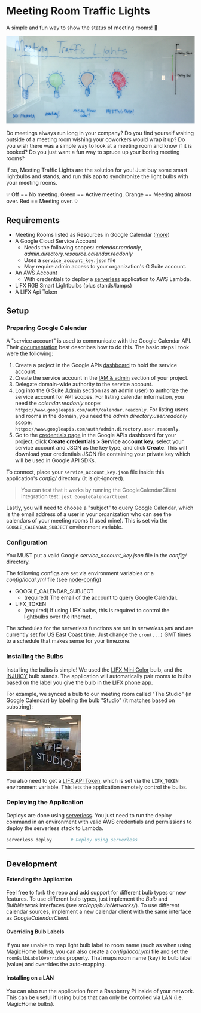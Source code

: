 # Meeting Room Traffic Lights

A simple and fun way to show the status of meeting rooms! :traffic_light:

![Whiteboard Illustration](docs/images/meeting_lights_whiteboard.jpg)

Do meetings always run long in your company? Do you find yourself waiting outside of a meeting room wishing your coworkers would wrap it up? Do you wish there was a simple way to look at a meeting room and know if it is booked? Do you just want a fun way to spruce up your boring meeting rooms?

If so, Meeting Traffic Lights are the solution for you! Just buy some smart lightbulbs and stands, and run this app to synchronize the light bulbs with your meeting rooms.

:bulb: Off == No meeting. Green == Active meeting. Orange == Meeting almost over. Red == Meeting over. :bulb:

## Requirements

- Meeting Rooms listed as Resources in Google Calendar ([more](https://support.google.com/a/answer/1686462))
- A Google Cloud Service Account 
    - Needs the following scopes: _calendar.readonly_, _admin.directory.resource.calendar.readonly_
    - Uses a `service_account_key.json` file
    - May require admin access to your organization's G Suite account.
- An AWS Account
    - With credentials to deploy a [serverless](https://serverless.com/) application to AWS Lambda.
- LIFX RGB Smart Lightbulbs (plus stands/lamps)
- A LIFX Api Token

## Setup

### Preparing Google Calendar

A "service account" is used to communicate with the Google Calendar API. Their [documentation](https://developers.google.com/identity/protocols/OAuth2ServiceAccount) best describes how to do this. The basic steps I took were the following:

1. Create a project in the Google APIs [dashboard](https://console.developers.google.com/apis/dashboard) to hold the service account.
1. Create the service account in the [IAM & admin](https://console.developers.google.com/iam-admin/serviceaccounts) section of your project.
1. Delegate domain-wide authority to the service account.
1. Log into the G Suite [Admin](http://admin.google.com/) section (as an admin user) to authorize the service account for API scopes. For listing calendar information, you need the _calendar.readonly_ scope: `https://www.googleapis.com/auth/calendar.readonly`. For listing users and rooms in the domain, you need the _admin.directory.user.readonly_ scope: `https://www.googleapis.com/auth/admin.directory.user.readonly`.
1. Go to the [credentials page](https://console.developers.google.com/apis/credentials) in the Google APIs dashboard for your project, click **Create credentials > Service account key**, select your service account and JSON as the key type, and click **Create**. This will download your credentials JSON file containing your private key which will be used in Google API SDKs.                                                                                                                                                                                                                                                                                                                                                                         

To connect, place your `service_account_key.json` file inside this application's _config/_ directory (it is git-ignored).

> You can test that it works by running the GoogleCalendarClient integration test: `jest GoogleCalendarClient`.

Lastly, you will need to choose a "subject" to query Google Calendar, which is the email address of a user in your organization who can see the calendars of your meeting rooms (I used mine). This is set via the `GOOGLE_CALENDAR_SUBJECT` environment variable.

### Configuration
You MUST put a valid Google _service_account_key.json_ file in the _config/_ directory.

The following configs are set via environment variables or a _config/local.yml_ file (see [node-config](https://github.com/lorenwest/node-config))

- GOOGLE_CALENDAR_SUBJECT 
    - (required) The email of the account to query Google Calendar.
- LIFX_TOKEN
    - (required) If using LIFX bulbs, this is required to control the lightbulbs over the itnernet. 

The schedules for the serverless functions are set in _serverless.yml_ and are currently set for US East Coast time. Just change the `cron(...)` GMT times to a schedule that makes sense for your timezone.

### Installing the Bulbs

Installing the bulbs is simple! We used the [LIFX Mini Color](https://www.lifx.com/collections/featured-products/products/lifx-mini-color-e26) bulb, and the [INJUICY](https://www.amazon.com/gp/product/B01FZKKTU0) bulb stands. The application will automatically pair rooms to bulbs based on the label you give the bulb in the [LIFX phone app](https://www.lifx.com/pages/go).

For example, we synced a bulb to our meeting room called "The Studio" (in Google Calendar) by labeling the bulb "Studio" (it matches based on substring):

![The Studio](./docs/images/studio_pic.jpg)

You also need to get a [LIFX API Token](https://api.developer.lifx.com/), which is set via the `LIFX_TOKEN` environment variable. This lets the application remotely control the bulbs.

### Deploying the Application

Deploys are done using [serverless](https://github.com/serverless/serverless). You just need to run the deploy command in an environment with valid AWS credentials and permissions to deploy the serverless stack to Lambda.

```bash
serverless deploy       # Deploy using serverless
```

---

## Development

#### Extending the Application

Feel free to fork the repo and add support for different bulb types or new features. 
To use different bulb types, just implement the _Bulb_ and _BulbNetwork_ interfaces (see _src/app/bulbNetworks/_). 
To use different calendar sources, implement a new calendar client with the same interface as _GoogleCalendarClient_.

#### Overriding Bulb Labels

If you are unable to map light bulb label to room name (such as when using MagicHome bulbs), you can also create a _config/local.yml_ file and set the `roomBulbLabelOverrides` property. That maps room name (key) to bulb label (value) and overrides the auto-mapping.

#### Installing on a LAN

You can also run the application from a Raspberry Pi inside of your network. This can be useful if using bulbs that can only be contolled via LAN (i.e. MagicHome bulbs).
